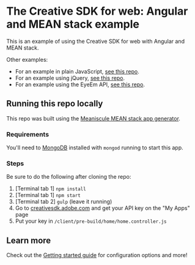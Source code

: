 # The Creative SDK for web: Angular and MEAN stack example

This is an example of using the Creative SDK for web with Angular and MEAN stack.

Other examples:

- For an example in plain JavaScript, [see this repo](https://github.com/ashryanbeats/csdk-web-basic).
- For an example using jQuery, [see this repo](https://github.com/ashryanbeats/csdk-web-jquery).
- For an example using the EyeEm API, [see this repo](https://github.com/ashryanbeats/csdk-eyeem).

## Running this repo locally

This repo was built using the [Meaniscule MEAN stack app generator](https://github.com/meaniscule). 

### Requirements

You'll need to [MongoDB](https://www.mongodb.org/) installed with `mongod` running to start this app.

### Steps

Be sure to do the following after cloning the repo:

1. [Terminal tab 1] `npm install`
1. [Terminal tab 1] `npm start`
1. [Terminal tab 2] `gulp` (leave it running)
1. Go to [creativesdk.adobe.com](https://creativesdk.adobe.com/) and get your API key on the "My Apps" page
1. Put your key in `/client/pre-build/home/home.controller.js`

## Learn more

Check out the [Getting started guide](https://creativesdk.adobe.com/docs/web/#/articles/gettingstarted/index.html) for configuration options and more!
